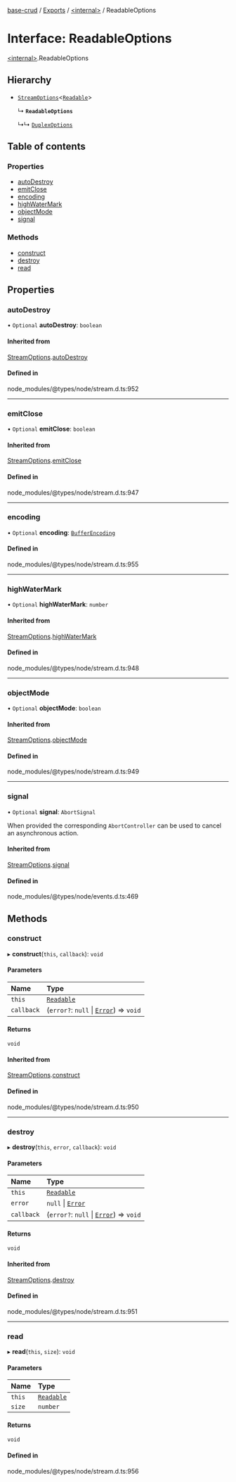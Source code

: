 [base-crud](../README.md) / [Exports](../modules.md) / [\<internal\>](../modules/internal_.md) / ReadableOptions

# Interface: ReadableOptions

[\<internal\>](../modules/internal_.md).ReadableOptions

## Hierarchy

- [`StreamOptions`](internal_.StreamOptions.md)\<[`Readable`](../classes/internal_.Readable.md)\>

  ↳ **`ReadableOptions`**

  ↳↳ [`DuplexOptions`](internal_.DuplexOptions.md)

## Table of contents

### Properties

- [autoDestroy](internal_.ReadableOptions.md#autodestroy)
- [emitClose](internal_.ReadableOptions.md#emitclose)
- [encoding](internal_.ReadableOptions.md#encoding)
- [highWaterMark](internal_.ReadableOptions.md#highwatermark)
- [objectMode](internal_.ReadableOptions.md#objectmode)
- [signal](internal_.ReadableOptions.md#signal)

### Methods

- [construct](internal_.ReadableOptions.md#construct)
- [destroy](internal_.ReadableOptions.md#destroy)
- [read](internal_.ReadableOptions.md#read)

## Properties

### autoDestroy

• `Optional` **autoDestroy**: `boolean`

#### Inherited from

[StreamOptions](internal_.StreamOptions.md).[autoDestroy](internal_.StreamOptions.md#autodestroy)

#### Defined in

node_modules/@types/node/stream.d.ts:952

___

### emitClose

• `Optional` **emitClose**: `boolean`

#### Inherited from

[StreamOptions](internal_.StreamOptions.md).[emitClose](internal_.StreamOptions.md#emitclose)

#### Defined in

node_modules/@types/node/stream.d.ts:947

___

### encoding

• `Optional` **encoding**: [`BufferEncoding`](../modules/internal_.md#bufferencoding)

#### Defined in

node_modules/@types/node/stream.d.ts:955

___

### highWaterMark

• `Optional` **highWaterMark**: `number`

#### Inherited from

[StreamOptions](internal_.StreamOptions.md).[highWaterMark](internal_.StreamOptions.md#highwatermark)

#### Defined in

node_modules/@types/node/stream.d.ts:948

___

### objectMode

• `Optional` **objectMode**: `boolean`

#### Inherited from

[StreamOptions](internal_.StreamOptions.md).[objectMode](internal_.StreamOptions.md#objectmode)

#### Defined in

node_modules/@types/node/stream.d.ts:949

___

### signal

• `Optional` **signal**: `AbortSignal`

When provided the corresponding `AbortController` can be used to cancel an asynchronous action.

#### Inherited from

[StreamOptions](internal_.StreamOptions.md).[signal](internal_.StreamOptions.md#signal)

#### Defined in

node_modules/@types/node/events.d.ts:469

## Methods

### construct

▸ **construct**(`this`, `callback`): `void`

#### Parameters

| Name | Type |
| :------ | :------ |
| `this` | [`Readable`](../classes/internal_.Readable.md) |
| `callback` | (`error?`: ``null`` \| [`Error`](internal_.Error.md)) => `void` |

#### Returns

`void`

#### Inherited from

[StreamOptions](internal_.StreamOptions.md).[construct](internal_.StreamOptions.md#construct)

#### Defined in

node_modules/@types/node/stream.d.ts:950

___

### destroy

▸ **destroy**(`this`, `error`, `callback`): `void`

#### Parameters

| Name | Type |
| :------ | :------ |
| `this` | [`Readable`](../classes/internal_.Readable.md) |
| `error` | ``null`` \| [`Error`](internal_.Error.md) |
| `callback` | (`error?`: ``null`` \| [`Error`](internal_.Error.md)) => `void` |

#### Returns

`void`

#### Inherited from

[StreamOptions](internal_.StreamOptions.md).[destroy](internal_.StreamOptions.md#destroy)

#### Defined in

node_modules/@types/node/stream.d.ts:951

___

### read

▸ **read**(`this`, `size`): `void`

#### Parameters

| Name | Type |
| :------ | :------ |
| `this` | [`Readable`](../classes/internal_.Readable.md) |
| `size` | `number` |

#### Returns

`void`

#### Defined in

node_modules/@types/node/stream.d.ts:956
